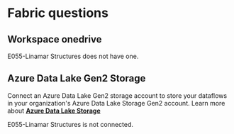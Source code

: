 # Fabric questions

## Workspace onedrive

E055-Linamar Structures does not have one.

## Azure Data Lake Gen2 Storage

Connect an Azure Data Lake Gen2 storage account to store your dataflows in your organization's Azure Data Lake Storage Gen2 account. Learn more about **[Azure Data Lake Storage](https://go.microsoft.com/fwlink/?linkid=2128745)**

E055-Linamar Structures is not connected.
